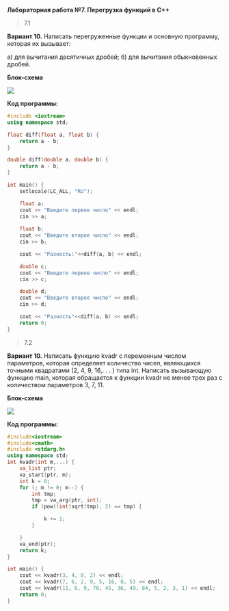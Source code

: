 **Лабораторная работа №7. Перегрузка функций в С++**
>7.1

**Вариант 10.** Написать перегруженные функции и основную программу, которая их вызывает:

а) для вычитания десятичных дробей;
б) для вычитания обыкновенных дробей.

**Блок-схема**

![](https://psv4.userapi.com/c237231/u272768864/docs/d41/49226645b51d/7_1.png?extra=6m7UZCRrbi_EBJHdLfzs3Dw6SKiGPFvnJmS-_FBMvWGGk7FqpJ1crV13HuvyqRTQzhdFaLBDS87dAiZHI6p8t0vhmnLs4t9zm6uHExzaf_rZHMnrORuJkMI6ChIdLAtymXtTycEQKfZ4JvohE_l8KRrVo5M)

**Код программы:**
```cpp
#include <iostream>
using namespace std;

float diff(float a, float b) {
	return a - b;
}

double diff(double a, double b) {
	return a - b;
}

int main() {
	setlocale(LC_ALL, "RU");

	float a;
	cout << "Введите первое число" << endl;
	cin >> a; 
	
	float b;
	cout << "Введите второе число" << endl;
	cin >> b;

	cout << "Разность:"<<diff(a, b) << endl;

	double c;
	cout << "Введите первое число" << endl;
	cin >> c;

	double d;
	cout << "Введите второе число" << endl;
	cin >> d;

	cout << "Разность"<<diff(a, b) << endl;
	return 0;
}
```

>7.2

**Вариант 10.** Написать функцию kvadr с переменным числом
параметров, которая определяет количество чисел,
являющихся точными квадратами (2, 4, 9, 16,. . . ) типа int. Написать вызывающую функцию main, которая
обращается к функции kvadr не менее трех раз с
количеством параметров 3, 7, 11.

**Блок-схема**

![](https://psv4.userapi.com/c237031/u272768864/docs/d27/9bdc9035a9d6/7_2.png?extra=nMO3jWCzlPtmaFRfRhIsF4ftACbou0AvttsLdv6rhhzG2RAbdv3P8zwxENW_MLnCvzw84fegMb9woLq7P0q514jVlpOX84ZrQ97nRcE0sZ2K_oEZBbMFDDWvtvVyTlCgUp4cW3iAejx8a5h5SUNAwpx7K4E)

**Код программы:**
```cpp
#include<iostream>
#include<cmath>
#include <stdarg.h>
using namespace std;
int kvadr(int m,...) {
	va_list ptr;
	va_start(ptr, m);
	int k = 0;
	for (; m != 0; m--) {
		int tmp;
		tmp = va_arg(ptr, int);
		if (pow((int)sqrt(tmp), 2) == tmp) {

			k += 1;
		}

	}
	va_end(ptr);
	return k;
}

int main() {
	cout << kvadr(3, 4, 8, 2) << endl;
	cout << kvadr(7, 6, 2, 9, 5, 16, 8, 5) << endl;
	cout << kvadr(11, 6, 9, 70, 45, 36, 49, 84, 5, 2, 3, 1) << endl;
	return 0;
}

```


